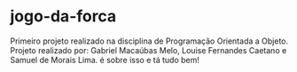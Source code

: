 # jogo-da-forca
 Primeiro projeto realizado na disciplina de Programação Orientada a Objeto. Projeto realizado por: Gabriel Macaúbas Melo, Louise Fernandes Caetano e Samuel de Morais Lima. é sobre isso e tá tudo bem!
